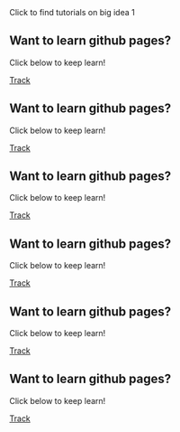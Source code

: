 
<html lang="en">
<head>
    <meta charset="UTF-8">
    <meta http-equiv="X-UA-Compatible" content="IE=edge">
    <meta name="viewport" content="width=device-width, initial-scale=1.0">
    <title>Welcome to MZY tutorials!</title>
    <link rel="stylesheet" href="index.css">
</head>
<body>
    <div class="tutorialBtn" id="tutorialBtn">Click to find tutorials on big idea 1</div> 
    <div class="tutorialWrapper" id="tutorialWrapper">
        <!-- ! the wrapper have prefix of the website page they represent. -->
        <!-- ! For example: bmath represents binary math tutorial page -->
        <div class="gpWrapper">
            <div class="githubpages">
                <h2>Want to learn github pages?</h2>
                <p>Click below to keep learn!</p>
                <a href="https://mega-zesty-yeungs-mzy.github.io/githubpages" class="button">Track</a>
            </div>
        </div>
        <div class="frontendWrapper">
            <div class="frontend">
                <h2>Want to learn github pages?</h2>
                <p>Click below to keep learn!</p>
                <a href="https://mega-zesty-yeungs-mzy.github.io/githubpages" class="button">Track</a>
            </div>
        </div>
        <div class="bmathWrapper">
            <div class="bmath">
                <h2>Want to learn github pages?</h2>
                <p>Click below to keep learn!</p>
                <a href="https://mega-zesty-yeungs-mzy.github.io/githubpages" class="button">Track</a>
            </div>
        </div>
        <div class="blogicWrapper">
            <div class="blogic">
                <h2>Want to learn github pages?</h2>
                <p>Click below to keep learn!</p>
                <a href="https://mega-zesty-yeungs-mzy.github.io/githubpages" class="button">Track</a>
            </div>
        </div>
        <div class="lgateWrapper">
            <div class="lgate">
                <h2>Want to learn github pages?</h2>
                <p>Click below to keep learn!</p>
                <a href="https://mega-zesty-yeungs-mzy.github.io/githubpages" class="button">Track</a>
            </div>
        </div>
        <div class="fetchWrapper">
            <div class="fetch">
                <h2>Want to learn github pages?</h2>
                <p>Click below to keep learn!</p>
                <a href="https://mega-zesty-yeungs-mzy.github.io/githubpages" class="button">Track</a>
            </div>
        </div>
    </div>
</body>
<script src="index.js"></script>
</html>

